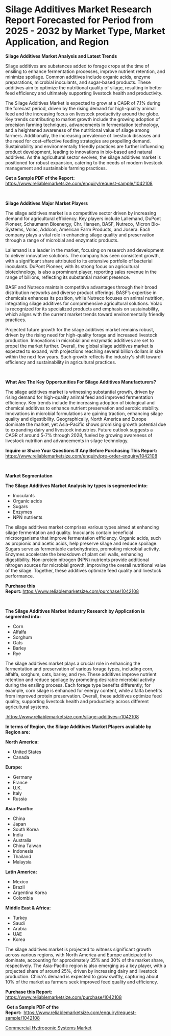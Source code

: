 <p><h1>Silage Additives Market Research Report Forecasted for Period from 2025 -  2032 by Market Type, Market Application, and Region</h1></p><p><strong>Silage Additives Market Analysis and Latest Trends</strong></p>
<p><p>Silage additives are substances added to forage crops at the time of ensiling to enhance fermentation processes, improve nutrient retention, and minimize spoilage. Common additives include organic acids, enzyme preparations, microbial inoculants, and sugar-based products. These additives aim to optimize the nutritional quality of silage, resulting in better feed efficiency and ultimately supporting livestock health and productivity.</p><p>The Silage Additives Market is expected to grow at a CAGR of 7.1% during the forecast period, driven by the rising demand for high-quality animal feed and the increasing focus on livestock productivity around the globe. Key trends contributing to market growth include the growing adoption of precision farming techniques, advancements in fermentation technology, and a heightened awareness of the nutritional value of silage among farmers. Additionally, the increasing prevalence of livestock diseases and the need for cost-effective feeding strategies are propelling demand. Sustainability and environmentally friendly practices are further influencing product development, leading to innovations in bio-based and natural additives. As the agricultural sector evolves, the silage additives market is positioned for robust expansion, catering to the needs of modern livestock management and sustainable farming practices.</p></p>
<p><strong>Get a Sample PDF of the Report:&nbsp;</strong> <a href="https://www.reliablemarketsize.com/enquiry/request-sample/1042108?utm_campaign=3226&utm_medium=2&utm_source=Github&utm_content=ia&utm_term=30032025&utm_id=silage-additives">https://www.reliablemarketsize.com/enquiry/request-sample/1042108</a></p>
<p>&nbsp;</p>
<p><strong>Silage Additives Major Market Players</strong></p>
<p><p>The silage additives market is a competitive sector driven by increasing demand for agricultural efficiency. Key players include Lallemand, DuPont Pioneer, Schaumann Bioenergy, Chr. Hansen, BASF, Nutreco, Micron Bio-Systems, Volac, Addcon, American Farm Products, and Josera. Each company plays a vital role in enhancing silage quality and preservation through a range of microbial and enzymatic products.</p><p>Lallemand is a leader in the market, focusing on research and development to deliver innovative solutions. The company has seen consistent growth, with a significant share attributed to its extensive portfolio of bacterial inoculants. DuPont Pioneer, with its strong focus on agricultural biotechnology, is also a prominent player, reporting sales revenue in the range of billions, reflecting its substantial market presence.</p><p>BASF and Nutreco maintain competitive advantages through their broad distribution networks and diverse product offerings. BASF’s expertise in chemicals enhances its position, while Nutreco focuses on animal nutrition, integrating silage additives for comprehensive agricultural solutions. Volac is recognized for its specialized products and emphasis on sustainability, which aligns with the current market trends toward environmentally friendly practices.</p><p>Projected future growth for the silage additives market remains robust, driven by the rising need for high-quality forage and increased livestock production. Innovations in microbial and enzymatic additives are set to propel the market further. Overall, the global silage additives market is expected to expand, with projections reaching several billion dollars in size within the next few years. Such growth reflects the industry's shift toward efficiency and sustainability in agricultural practices.</p></p>
<p>&nbsp;</p>
<p><strong>What Are The Key Opportunities For Silage Additives Manufacturers?</strong></p>
<p><p>The silage additives market is witnessing substantial growth, driven by rising demand for high-quality animal feed and improved fermentation efficiency. Key trends include the increasing adoption of biological and chemical additives to enhance nutrient preservation and aerobic stability. Innovations in microbial formulations are gaining traction, enhancing silage quality and digestibility. Geographically, North America and Europe dominate the market, yet Asia-Pacific shows promising growth potential due to expanding dairy and livestock industries. Future outlook suggests a CAGR of around 5-7% through 2028, fueled by growing awareness of livestock nutrition and advancements in silage technology.</p></p>
<p><strong>Inquire or Share Your Questions If Any Before Purchasing This Report:</strong> <a href="https://www.reliablemarketsize.com/enquiry/pre-order-enquiry/1042108?utm_campaign=3226&utm_medium=2&utm_source=Github&utm_content=ia&utm_term=30032025&utm_id=silage-additives">https://www.reliablemarketsize.com/enquiry/pre-order-enquiry/1042108</a></p>
<p>&nbsp;</p>
<p><strong>Market Segmentation</strong></p>
<p><strong>The Silage Additives Market Analysis by types is segmented into:</strong></p>
<p><ul><li>Inoculants</li><li>Organic acids</li><li>Sugars</li><li>Enzymes</li><li>NPN nutrients</li></ul></p>
<p><p>The silage additives market comprises various types aimed at enhancing silage fermentation and quality. Inoculants contain beneficial microorganisms that improve fermentation efficiency. Organic acids, such as propionic and acetic acids, help preserve silage and reduce spoilage. Sugars serve as fermentable carbohydrates, promoting microbial activity. Enzymes accelerate the breakdown of plant cell walls, enhancing digestibility. Non-protein nitrogen (NPN) nutrients provide additional nitrogen sources for microbial growth, improving the overall nutritional value of the silage. Together, these additives optimize feed quality and livestock performance.</p></p>
<p><strong>Purchase this Report:&nbsp;</strong><a href="https://www.reliablemarketsize.com/purchase/1042108?utm_campaign=3226&utm_medium=2&utm_source=Github&utm_content=ia&utm_term=30032025&utm_id=silage-additives">https://www.reliablemarketsize.com/purchase/1042108</a></p>
<p>&nbsp;</p>
<p><strong>The Silage Additives Market Industry Research by Application is segmented into:</strong></p>
<p><ul><li>Corn</li><li>Alfalfa</li><li>Sorghum</li><li>Oats</li><li>Barley</li><li>Rye</li></ul></p>
<p><p>The silage additives market plays a crucial role in enhancing the fermentation and preservation of various forage types, including corn, alfalfa, sorghum, oats, barley, and rye. These additives improve nutrient retention and reduce spoilage by promoting desirable microbial activity during the ensiling process. Each forage type benefits differently; for example, corn silage is enhanced for energy content, while alfalfa benefits from improved protein preservation. Overall, these additives optimize feed quality, supporting livestock health and productivity across different agricultural systems.</p></p>
<p><a href="https://www.reliablemarketsize.com/silage-additives-r1042108?utm_campaign=3226&utm_medium=2&utm_source=Github&utm_content=ia&utm_term=30032025&utm_id=silage-additives">&nbsp;https://www.reliablemarketsize.com/silage-additives-r1042108</a></p>
<p><strong>In terms of Region, the Silage Additives Market Players available by Region are:</strong></p>
<p>
    <p> <strong> North America: </strong>
        <ul>
            <li>United States</li>
            <li>Canada</li>
        </ul>
        </p> 
    <p> <strong> Europe: </strong>
        <ul>
            <li>Germany</li>
            <li>France</li>
            <li>U.K.</li>
            <li>Italy</li>
            <li>Russia</li>
        </ul>
        </p> 
    <p> <strong> Asia-Pacific: </strong>
        <ul>
            <li>China</li>
            <li>Japan</li>
            <li>South Korea</li>
            <li>India</li>
            <li>Australia</li>
            <li>China Taiwan</li>
            <li>Indonesia</li>
            <li>Thailand</li>
            <li>Malaysia</li>
        </ul>
        </p> 
    <p> <strong> Latin America: </strong>
        <ul>
            <li>Mexico</li>
            <li>Brazil</li>
            <li>Argentina Korea</li>
            <li>Colombia</li>
        </ul>
        </p> 
    <p> <strong> Middle East & Africa: </strong>
        <ul>
            <li>Turkey</li>
            <li>Saudi</li>
            <li>Arabia</li>
            <li>UAE</li>
            <li>Korea</li>
        </ul>
    </p>
    </p>
<p><p>The silage additives market is projected to witness significant growth across various regions, with North America and Europe anticipated to dominate, accounting for approximately 35% and 30% of the market share, respectively. The Asia-Pacific region is also emerging as a key player, with a projected share of around 25%, driven by increasing dairy and livestock production. China's demand is expected to grow swiftly, capturing about 10% of the market as farmers seek improved feed quality and efficiency.</p></p>
<p><strong>Purchase this Report: </strong><a href="https://www.reliablemarketsize.com/purchase/1042108?utm_campaign=3226&utm_medium=2&utm_source=Github&utm_content=ia&utm_term=30032025&utm_id=silage-additives">https://www.reliablemarketsize.com/purchase/1042108</a></p>
<p>&nbsp;<strong>Get a Sample PDF of the Report:&nbsp;&nbsp;</strong><a href="https://www.reliablemarketsize.com/enquiry/request-sample/1042108?utm_campaign=3226&utm_medium=2&utm_source=Github&utm_content=ia&utm_term=30032025&utm_id=silage-additives">https://www.reliablemarketsize.com/enquiry/request-sample/1042108</a></p>
<p><strong></strong></p>
<p><p><a href="https://github.com/bedelibekwe58/Market-Research-Report-List-1/blob/main/commercial-hydroponic-systems-market.md?utm_campaign=3226&utm_medium=2&utm_source=Github&utm_content=ia&utm_term=30032025&utm_id=silage-additives">Commercial Hydroponic Systems Market</a></p></p>